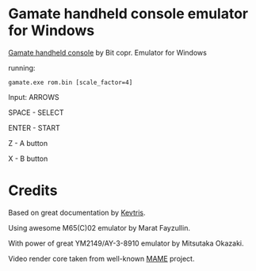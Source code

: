# Gamate handheld console emulator for Windows

[Gamate handheld console](https://en.wikipedia.org/wiki/Gamate) by Bit copr. Emulator for Windows


running:
```
gamate.exe rom.bin [scale_factor=4]
```

Input:
ARROWS

SPACE - SELECT

ENTER - START

Z - A button

X - B button

# Credits

Based on great documentation by [Kevtris](http://blog.kevtris.org/blogfiles/Gamate%20Inside.txt). 

Using awesome M65(C)02 emulator by Marat Fayzullin.

With power of great YM2149/AY-3-8910 emulator by Mitsutaka Okazaki.

Video render core taken from well-known [MAME](https://www.mamedev.org/) project.
